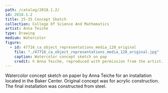```yaml
---
path: /catalog/2018.1.2/
id: 2018.1.2
title: 25-35 Concept Sketch
collection: College Of Science And Mathematics
artist: Anna Teiche
type: Drawing
medium: Watercolor
figure:
  - id: 47716_ca_object_representations_media_128_original
    file: "./47716_ca_object_representations_media_128_original.jpg"
    caption: Watercolor concept sketch on pap
    credit: © Anna Teiche, reproduced with permission from the artist. Robert E. Kennedy Library. The images associated with the objects on this website are protected under United States copyright laws. We are pleased to share these materials as an educational resource for the public for non-commercial, educational and personal use only, or for fair use as defined by law. 
---
```

Watercolor concept sketch on paper by Anna Teiche for an installation located in the Baker Center. Original concept was for acrylic construction. The final installation was constructed from steel.  
